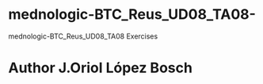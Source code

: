 # mednologic-BTC_Reus_UD08_TA08-
mednologic-BTC_Reus_UD08_TA08 Exercises 
# Author J.Oriol López Bosch
